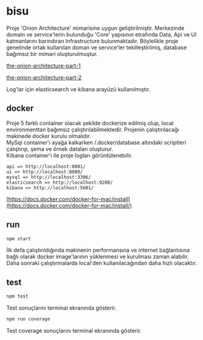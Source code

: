 # bisu

Proje 'Onion Architecture' mimarisine uygun geliştirilmiştir. Merkezinde domain ve service'lerin bulunduğu 'Core' yapısının etrafında Data, Api ve UI katmanlarını barındıran Infrastructure bulunmaktadır. Böylelikle proje genelinde ortak kullanılan doman ve service'ler tekilleştirilmiş, database bağımsız bir mimari oluşturulmuştur.

[the-onion-architecture-part-1](https://jeffreypalermo.com/2008/07/the-onion-architecture-part-1/)

[the-onion-architecture-part-2](https://jeffreypalermo.com/2008/07/the-onion-architecture-part-2/)

Log'lar için elasticsearch ve kibana arayüzü kullanılmıştır. 

## docker

Proje 5 farklı container olacak şekilde dockerize edilmiş olup, local environmenttan bağımsız çalıştırılabilmektedir. Projenin çalıştırılacağı makinede docker kurulu olmalıdır.  
MySql container'ı ayağa kalkarken /.docker/database altındaki scriptleri çalıştırıp, şema ve örnek dataları oluşturur.  
Kibana container'ı ile proje logları görüntülenebilir.  

```
api => http://localhost:8081/
ui => http://localhost:8080/
mysql => http://localhost:3306/
elasticsearch => http://localhost:9200/
kibana => http://localhost:5601/
```

[https://docs.docker.com/docker-for-mac/install](https://docs.docker.com/docker-for-mac/install/)

## run

```bash
npm start 
```

İlk defa çalıştırıldığında makinenin performansına ve internet bağlantısına bağlı olarak docker image'larının yüklenmesi ve kurulması zaman alabilir. Daha sonraki çalıştırmalarda local'den kullanılacağından daha hızlı olacaktır.   

## test 

```bash
npm test 
```

Test sonuçlarını terminal ekranında gösterir.  

```bash
npm run coverage
```

Test coverage sonuçlarını terminal ekranında gösterir.   


